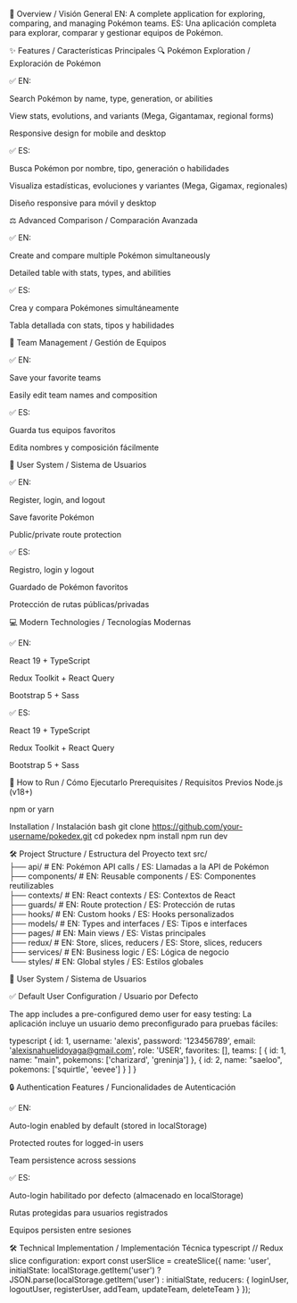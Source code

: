 




📌 Overview / Visión General
EN: A complete application for exploring, comparing, and managing Pokémon teams.
ES: Una aplicación completa para explorar, comparar y gestionar equipos de Pokémon.





✨ Features / Características Principales
🔍 Pokémon Exploration / Exploración de Pokémon


✅ EN:

Search Pokémon by name, type, generation, or abilities

View stats, evolutions, and variants (Mega, Gigantamax, regional forms)

Responsive design for mobile and desktop



✅ ES:

Busca Pokémon por nombre, tipo, generación o habilidades

Visualiza estadísticas, evoluciones y variantes (Mega, Gigamax, regionales)

Diseño responsive para móvil y desktop




⚖️ Advanced Comparison / Comparación Avanzada

✅ EN:

Create and compare multiple Pokémon simultaneously

Detailed table with stats, types, and abilities


✅ ES:

Crea y compara Pokémones simultáneamente

Tabla detallada con stats, tipos y habilidades




👥 Team Management / Gestión de Equipos


✅ EN:

Save your favorite teams

Easily edit team names and composition



✅ ES:

Guarda tus equipos favoritos

Edita nombres y composición fácilmente





🔐 User System / Sistema de Usuarios


✅ EN:

Register, login, and logout

Save favorite Pokémon

Public/private route protection



✅ ES:

Registro, login y logout

Guardado de Pokémon favoritos

Protección de rutas públicas/privadas




💻 Modern Technologies / Tecnologías Modernas


✅ EN:

React 19 + TypeScript

Redux Toolkit + React Query

Bootstrap 5 + Sass



✅ ES:

React 19 + TypeScript

Redux Toolkit + React Query

Bootstrap 5 + Sass




🚀 How to Run / Cómo Ejecutarlo
Prerequisites / Requisitos Previos
Node.js (v18+)

npm or yarn

Installation / Instalación
bash
git clone https://github.com/your-username/pokedex.git
cd pokedex
npm install
npm run dev





🛠️ Project Structure / Estructura del Proyecto
text
src/  
├── api/                  # EN: Pokémon API calls / ES: Llamadas a la API de Pokémon  
├── components/           # EN: Reusable components / ES: Componentes reutilizables  
├── contexts/             # EN: React contexts / ES: Contextos de React  
├── guards/               # EN: Route protection / ES: Protección de rutas  
├── hooks/                # EN: Custom hooks / ES: Hooks personalizados  
├── models/               # EN: Types and interfaces / ES: Tipos e interfaces  
├── pages/                # EN: Main views / ES: Vistas principales  
├── redux/                # EN: Store, slices, reducers / ES: Store, slices, reducers  
├── services/             # EN: Business logic / ES: Lógica de negocio  
└── styles/               # EN: Global styles / ES: Estilos globales  




👤 User System / Sistema de Usuarios


✅ Default User Configuration / Usuario por Defecto

The app includes a pre-configured demo user for easy testing:
La aplicación incluye un usuario demo preconfigurado para pruebas fáciles:

typescript
{
  id: 1,
  username: 'alexis',
  password: '123456789',
  email: 'alexisnahuelidoyaga@gmail.com',
  role: 'USER',
  favorites: [],
  teams: [
    { id: 1, name: "main", pokemons: ['charizard', 'greninja'] },
    { id: 2, name: "saeloo", pokemons: ['squirtle', 'eevee'] }
  ]
}




🔒 Authentication Features / Funcionalidades de Autenticación


✅ EN:

Auto-login enabled by default (stored in localStorage)

Protected routes for logged-in users

Team persistence across sessions



✅ ES:

Auto-login habilitado por defecto (almacenado en localStorage)

Rutas protegidas para usuarios registrados

Equipos persisten entre sesiones

🛠️ Technical Implementation / Implementación Técnica
typescript
// Redux slice configuration:
export const userSlice = createSlice({
  name: 'user',
  initialState: localStorage.getItem('user') 
    ? JSON.parse(localStorage.getItem('user') 
    : initialState,
  reducers: {
    loginUser, logoutUser, registerUser,
    addTeam, updateTeam, deleteTeam
  }
});
